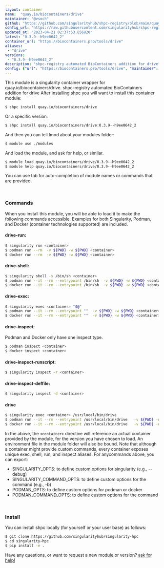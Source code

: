 ```yaml
---
layout: container
name:  "quay.io/biocontainers/drive"
maintainer: "@vsoch"
github: "https://github.com/singularityhub/shpc-registry/blob/main/quay.io/biocontainers/drive/container.yaml"
config_url: "https://raw.githubusercontent.com/singularityhub/shpc-registry/main/quay.io/biocontainers/drive/container.yaml"
updated_at: "2023-04-21 02:37:53.856820"
latest: "0.3.9--h9ee0642_2"
container_url: "https://biocontainers.pro/tools/drive"
aliases:
 - "drive"
versions:
 - "0.3.9--h9ee0642_2"
description: "shpc-registry automated BioContainers addition for drive"
config: {"url": "https://biocontainers.pro/tools/drive", "maintainer": "@vsoch", "description": "shpc-registry automated BioContainers addition for drive", "latest": {"0.3.9--h9ee0642_2": "sha256:16f496d1fcc8a85e71336211f1505819346af31fd5c353a6357b1ff7ea8e9128"}, "tags": {"0.3.9--h9ee0642_2": "sha256:16f496d1fcc8a85e71336211f1505819346af31fd5c353a6357b1ff7ea8e9128"}, "docker": "quay.io/biocontainers/drive", "aliases": {"drive": "/usr/local/bin/drive"}}
---
```


This module is a singularity container wrapper for quay.io/biocontainers/drive.
shpc-registry automated BioContainers addition for drive
After [installing shpc](#install) you will want to install this container module:


```bash
$ shpc install quay.io/biocontainers/drive
```

Or a specific version:

```bash
$ shpc install quay.io/biocontainers/drive:0.3.9--h9ee0642_2
```

And then you can tell lmod about your modules folder:

```bash
$ module use ./modules
```

And load the module, and ask for help, or similar.

```bash
$ module load quay.io/biocontainers/drive/0.3.9--h9ee0642_2
$ module help quay.io/biocontainers/drive/0.3.9--h9ee0642_2
```

You can use tab for auto-completion of module names or commands that are provided.

<br>

### Commands

When you install this module, you will be able to load it to make the following commands accessible.
Examples for both Singularity, Podman, and Docker (container technologies supported) are included.

#### drive-run:

```bash
$ singularity run <container>
$ podman run --rm  -v ${PWD} -w ${PWD} <container>
$ docker run --rm  -v ${PWD} -w ${PWD} <container>
```

#### drive-shell:

```bash
$ singularity shell -s /bin/sh <container>
$ podman run --it --rm --entrypoint /bin/sh  -v ${PWD} -w ${PWD} <container>
$ docker run --it --rm --entrypoint /bin/sh  -v ${PWD} -w ${PWD} <container>
```

#### drive-exec:

```bash
$ singularity exec <container> "$@"
$ podman run --it --rm --entrypoint ""  -v ${PWD} -w ${PWD} <container> "$@"
$ docker run --it --rm --entrypoint ""  -v ${PWD} -w ${PWD} <container> "$@"
```

#### drive-inspect:

Podman and Docker only have one inspect type.

```bash
$ podman inspect <container>
$ docker inspect <container>
```

#### drive-inspect-runscript:

```bash
$ singularity inspect -r <container>
```

#### drive-inspect-deffile:

```bash
$ singularity inspect -d <container>
```


#### drive

```bash
$ singularity exec <container> /usr/local/bin/drive
$ podman run --it --rm --entrypoint /usr/local/bin/drive   -v ${PWD} -w ${PWD} <container> -c " $@"
$ docker run --it --rm --entrypoint /usr/local/bin/drive   -v ${PWD} -w ${PWD} <container> -c " $@"
```



In the above, the `<container>` directive will reference an actual container provided
by the module, for the version you have chosen to load. An environment file in the
module folder will also be bound. Note that although a container
might provide custom commands, every container exposes unique exec, shell, run, and
inspect aliases. For anycommands above, you can export:

 - SINGULARITY_OPTS: to define custom options for singularity (e.g., --debug)
 - SINGULARITY_COMMAND_OPTS: to define custom options for the command (e.g., -b)
 - PODMAN_OPTS: to define custom options for podman or docker
 - PODMAN_COMMAND_OPTS: to define custom options for the command

<br>

### Install

You can install shpc locally (for yourself or your user base) as follows:

```bash
$ git clone https://github.com/singularityhub/singularity-hpc
$ cd singularity-hpc
$ pip install -e .
```

Have any questions, or want to request a new module or version? [ask for help!](https://github.com/singularityhub/singularity-hpc/issues)